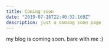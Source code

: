 ```yaml
---
title: Coming soon
date: "2019-07-18T22:40:32.169Z"
description: just a coming soon page
---
```


my blog is coming soon. bare with me :)
